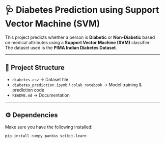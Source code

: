 # 🩺 Diabetes Prediction using Support Vector Machine (SVM)

This project predicts whether a person is **Diabetic** or **Non-Diabetic** based on medical attributes using a **Support Vector Machine (SVM)** classifier.  
The dataset used is the **PIMA Indian Diabetes Dataset**.

---

## 📂 Project Structure
- `diabetes.csv` → Dataset file  
- `diabetes_prediction.ipynb` / `colab notebook` → Model training & prediction code  
- `README.md` → Documentation  

---

## ⚙️ Dependencies
Make sure you have the following installed:

```bash
pip install numpy pandas scikit-learn
